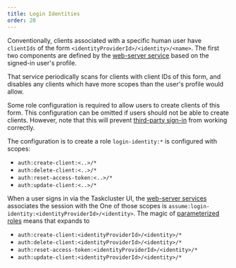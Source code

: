```yaml
---
title: Login Identities
order: 20
---
```


Conventionally, clients associated with a specific human user have `clientIds` of the form `<identityProviderId>/<identity>/<name>`.
The first two components are defined by the [web-server service](/docs/reference/core/web-server) based on the signed-in user's profile.

That service periodically scans for clients with client IDs of this form, and disables any clients which have more scopes than the user's profile would allow.

Some role configuration is required to allow users to create clients of this form.
This configuration can be omitted if users should not be able to create clients.
However, note that this will prevent [third-party sign-in](/docs/manual/access-control/third-party) from working correctly.

The configuration is to create a role `login-identity:*` is configured with scopes:

* `auth:create-client:<..>/*`
* `auth:delete-client:<..>/*`
* `auth:reset-access-token:<..>/*`
* `auth:update-client:<..>/*`

When a user signs in via the Taskcluster UI, the [web-server services](/docs/reference/core/web-server) associates the session with the 
One of those scopes is `assume:login-identity:<identityProviderId>/<identity>`.
The magic of [parameterized roles](/docs/reference/platform/taskcluster-auth/docs/roles#parameterized-roles) means that expands to

* `auth:create-client:<identityProviderId>/<identity>/*`
* `auth:delete-client:<identityProviderId>/<identity>/*`
* `auth:reset-access-token:<identityProviderId>/<identity>/*`
* `auth:update-client:<identityProviderId>/<identity>/*`
